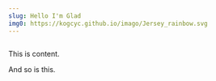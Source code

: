 ```yaml
---
slug: Hello I'm Glad
img0: https://kogcyc.github.io/imago/Jersey_rainbow.svg
---
```

![]()

This is content.

And so is this.

